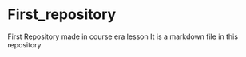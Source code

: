 # First_repository
First Repository made in course era lesson
It is a markdown file in this repository
